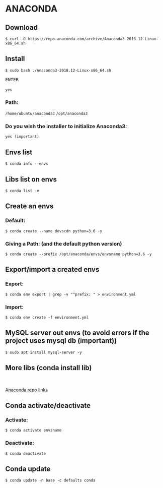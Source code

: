 <div>

<h1>ANACONDA</h1>

<h2>Download</h2>

`$ curl -O https://repo.anaconda.com/archive/Anaconda3-2018.12-Linux-x86_64.sh`

<h2>Install</h2>

`$ sudo bash ./Anaconda3-2018.12-Linux-x86_64.sh`

<kbd>ENTER</kbd><br><br>
`yes`

<h3>Path:</h3>

`/home/ubuntu/anaconda3`
`/opt/anaconda3`

<h3>Do you wish the installer to initialize Anaconda3:</h3>

`yes (important)`

<h2>Envs list</h2>

`$ conda info --envs`

<h2>Libs list on envs</h2>

`$ conda list -e`

<h2>Create an envs</h2>

<h3>Default:</h3>

`$ conda create --name devscdn python=3.6 -y`

<h3>Giving a Path: (and the default python version)</h3>

`$ conda create --prefix /opt/anaconda/envs/envsname python=3.6 -y`

<h2>Export/import a created envs</h2>

<h3>Export:</h3>

`$ conda env export | grep -v "^prefix: " > environment.yml`

<h3>Import:</h3>

`$ conda env create -f environment.yml`

<h2>MySQL server out envs (to avoid errors if the project uses mysql db (important))</h2>

`$ sudo apt install mysql-server -y`

<h2>More libs (conda install lib)</h2><br>

[Anaconda repo links](https://anaconda.org/anaconda/repo)<br>

<h2>Conda activate/deactivate</h2>
<h3>Activate:</h3>

`$ conda activate envsname`

<h3>Deactivate:</h3>

`$ conda deactivate`

<h2>Conda update</h2>

`$ conda update -n base -c defaults conda`

</div>
